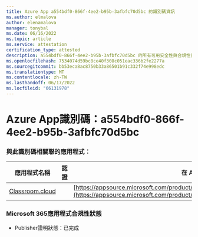 ```yaml
---
title: Azure App a554bdf0-866f-4ee2-b95b-3afbfc70d5bc 的識別碼資訊
ms.author: elmalova
author: elenamalova
manager: tonybal
ms.date: 06/16/2022
ms.topic: article
ms.service: attestation
certification_type: attested
description: a554bdf0-866f-4ee2-b95b-3afbfc70d5bc 的所有可用安全性與合規性資訊。
ms.openlocfilehash: 7534074d59bc8ce40f308c051eac336b2fe2277a
ms.sourcegitcommit: bb53eca8ac8750b33a86501b91c332f74e998edc
ms.translationtype: MT
ms.contentlocale: zh-TW
ms.lasthandoff: 06/17/2022
ms.locfileid: "66131978"
---
```

# <a name="azure-app-id-a554bdf0-866f-4ee2-b95b-3afbfc70d5bc"></a>Azure App識別碼：a554bdf0-866f-4ee2-b95b-3afbfc70d5bc


### <a name="apps-associated-with-this-id"></a>與此識別碼相關聯的應用程式：
| **應用程式名稱** | **認證** | **在 AppSource 中檢視** |
|--------------|---------------|-----------------------|
| [Classroom.cloud](../forward/netsupportltd1595255396224.classroom_cloud.md) |  | [https://appsource.microsoft.com/product/office/netsupportltd1595255396224.classroom_cloud](https://appsource.microsoft.com/product/office/netsupportltd1595255396224.classroom_cloud) |

### <a name="microsoft-365-app-compliance-status"></a>Microsoft 365應用程式合規性狀態
- Publisher證明狀態：已完成
